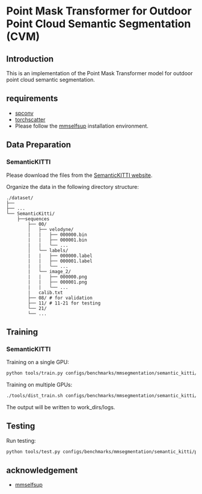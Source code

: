 # Point Mask Transformer for Outdoor Point Cloud Semantic Segmentation (CVM)

## Introduction
This is an implementation of the Point Mask Transformer model for outdoor point cloud semantic segmentation. 

## requirements
- [spconv](https://github.com/traveller59/spconv)
- [torchscatter](https://github.com/rusty1s/pytorch_scatter)
- Please follow the [mmselfsup](https://github.com/open-mmlab/mmselfsup) installation environment.


## Data Preparation

### SemanticKITTI
Please download the files from the [SemanticKITTI website](http://semantic-kitti.org/dataset.html).

Organize the data in the following directory structure:
```
./dataset/
├── 
├── ...
└── SemanticKitti/
    ├──sequences
        ├── 00/           
        │   ├── velodyne/	
        |   |	├── 000000.bin
        |   |	├── 000001.bin
        |   |	└── ...
        │   └── labels/ 
        |   |   ├── 000000.label
        |   |   ├── 000001.label
        |   |   └── ...
        |   └── image_2/ 
        |   |   ├── 000000.png
        |   |   ├── 000001.png
        |   |   └── ...
        |   calib.txt
        ├── 08/ # for validation
        ├── 11/ # 11-21 for testing
        └── 21/
	    └── ...
```

## Training
### SemanticKITTI
Training on a single GPU:
```bash
python tools/train.py configs/benchmarks/mmsegmentation/semantic_kitti/pmformer.py --work_dir work_dirs/logs
```
Training on multiple GPUs:
```bash
./tools/dist_train.sh configs/benchmarks/mmsegmentation/semantic_kitti/pmformer.py 8 --work_dir work_dirs/logs
```
The output will be written to work_dirs/logs.
## Testing
Run testing:
```bash
python tools/test.py configs/benchmarks/mmsegmentation/semantic_kitti/pmformer.py checkpoint_path
```

## acknowledgement
- [mmselfsup](https://github.com/open-mmlab/mmselfsup)

